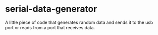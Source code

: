 # serial-data-generator
A little piece of code that generates random data and sends it to the usb port or reads from a port that receives data.
